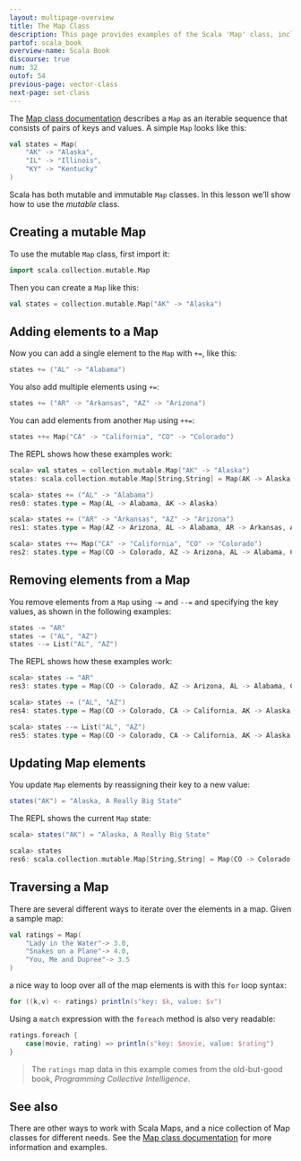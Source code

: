 ```yaml
---
layout: multipage-overview
title: The Map Class
description: This page provides examples of the Scala 'Map' class, including how to add and remove elements from a Map, and iterate over Map elements.
partof: scala_book
overview-name: Scala Book
discourse: true
num: 32
outof: 54
previous-page: vector-class
next-page: set-class
---
```



The [Map class documentation]({{site.baseurl}}/overviews/collections-2.13/maps.html) describes a `Map` as an iterable sequence that consists of pairs of keys and values. A simple `Map` looks like this:

```scala
val states = Map(
    "AK" -> "Alaska",
    "IL" -> "Illinois",
    "KY" -> "Kentucky"
)
```

Scala has both mutable and immutable `Map` classes. In this lesson we’ll show how to use the *mutable* class.



## Creating a mutable Map

To use the mutable `Map` class, first import it:

```scala
import scala.collection.mutable.Map
```

Then you can create a `Map` like this:

```scala
val states = collection.mutable.Map("AK" -> "Alaska")
```



## Adding elements to a Map

Now you can add a single element to the `Map` with `+=`, like this:

```scala
states += ("AL" -> "Alabama")
```

You also add multiple elements using `+=`:

```scala
states += ("AR" -> "Arkansas", "AZ" -> "Arizona")
```

You can add elements from another `Map` using `++=`:

```scala
states ++= Map("CA" -> "California", "CO" -> "Colorado")
```

The REPL shows how these examples work:

```scala
scala> val states = collection.mutable.Map("AK" -> "Alaska")
states: scala.collection.mutable.Map[String,String] = Map(AK -> Alaska)

scala> states += ("AL" -> "Alabama")
res0: states.type = Map(AL -> Alabama, AK -> Alaska)

scala> states += ("AR" -> "Arkansas", "AZ" -> "Arizona")
res1: states.type = Map(AZ -> Arizona, AL -> Alabama, AR -> Arkansas, AK -> Alaska)

scala> states ++= Map("CA" -> "California", "CO" -> "Colorado")
res2: states.type = Map(CO -> Colorado, AZ -> Arizona, AL -> Alabama, CA -> California, AR -> Arkansas, AK -> Alaska)
```



## Removing elements from a Map

You remove elements from a `Map` using `-=` and `--=` and specifying the key values, as shown in the following examples:

```scala
states -= "AR"
states -= ("AL", "AZ")
states --= List("AL", "AZ")
```

The REPL shows how these examples work:

```scala
scala> states -= "AR"
res3: states.type = Map(CO -> Colorado, AZ -> Arizona, AL -> Alabama, CA -> California, AK -> Alaska)

scala> states -= ("AL", "AZ")
res4: states.type = Map(CO -> Colorado, CA -> California, AK -> Alaska)

scala> states --= List("AL", "AZ")
res5: states.type = Map(CO -> Colorado, CA -> California, AK -> Alaska)
```



## Updating Map elements

You update `Map` elements by reassigning their key to a new value:

```scala
states("AK") = "Alaska, A Really Big State"
```

The REPL shows the current `Map` state:

```scala
scala> states("AK") = "Alaska, A Really Big State"

scala> states
res6: scala.collection.mutable.Map[String,String] = Map(CO -> Colorado, CA -> California, AK -> Alaska, A Really Big State)
```



## Traversing a Map

There are several different ways to iterate over the elements in a map. Given a sample map:

```scala
val ratings = Map(
    "Lady in the Water"-> 3.0, 
    "Snakes on a Plane"-> 4.0,
    "You, Me and Dupree"-> 3.5
)
```

a nice way to loop over all of the map elements is with this `for` loop syntax:

```scala
for ((k,v) <- ratings) println(s"key: $k, value: $v")
```

Using a `match` expression with the `foreach` method is also very readable:

```scala
ratings.foreach {
    case(movie, rating) => println(s"key: $movie, value: $rating")
}
```

>The `ratings` map data in this example comes from the old-but-good book, *Programming Collective Intelligence*.



## See also

There are other ways to work with Scala Maps, and a nice collection of Map classes for different needs. See the [Map class documentation]({{site.baseurl}}/overviews/collections-2.13/maps.html) for more information and examples.










